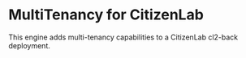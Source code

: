 # MultiTenancy for CitizenLab

This engine adds multi-tenancy capabilities to a CitizenLab cl2-back deployment. 
